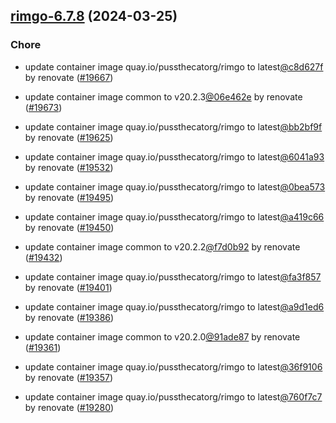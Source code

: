 

## [rimgo-6.7.8](https://github.com/truecharts/charts/compare/rimgo-6.6.0...rimgo-6.7.8) (2024-03-25)

### Chore



- update container image quay.io/pussthecatorg/rimgo to latest[@c8d627f](https://github.com/c8d627f) by renovate ([#19667](https://github.com/truecharts/charts/issues/19667))

- update container image common to v20.2.3[@06e462e](https://github.com/06e462e) by renovate ([#19673](https://github.com/truecharts/charts/issues/19673))

- update container image quay.io/pussthecatorg/rimgo to latest[@bb2bf9f](https://github.com/bb2bf9f) by renovate ([#19625](https://github.com/truecharts/charts/issues/19625))

- update container image quay.io/pussthecatorg/rimgo to latest[@6041a93](https://github.com/6041a93) by renovate ([#19532](https://github.com/truecharts/charts/issues/19532))

- update container image quay.io/pussthecatorg/rimgo to latest[@0bea573](https://github.com/0bea573) by renovate ([#19495](https://github.com/truecharts/charts/issues/19495))

- update container image quay.io/pussthecatorg/rimgo to latest[@a419c66](https://github.com/a419c66) by renovate ([#19450](https://github.com/truecharts/charts/issues/19450))

- update container image common to v20.2.2[@f7d0b92](https://github.com/f7d0b92) by renovate ([#19432](https://github.com/truecharts/charts/issues/19432))

- update container image quay.io/pussthecatorg/rimgo to latest[@fa3f857](https://github.com/fa3f857) by renovate ([#19401](https://github.com/truecharts/charts/issues/19401))

- update container image quay.io/pussthecatorg/rimgo to latest[@a9d1ed6](https://github.com/a9d1ed6) by renovate ([#19386](https://github.com/truecharts/charts/issues/19386))

- update container image common to v20.2.0[@91ade87](https://github.com/91ade87) by renovate ([#19361](https://github.com/truecharts/charts/issues/19361))

- update container image quay.io/pussthecatorg/rimgo to latest[@36f9106](https://github.com/36f9106) by renovate ([#19357](https://github.com/truecharts/charts/issues/19357))

- update container image quay.io/pussthecatorg/rimgo to latest[@760f7c7](https://github.com/760f7c7) by renovate ([#19280](https://github.com/truecharts/charts/issues/19280))